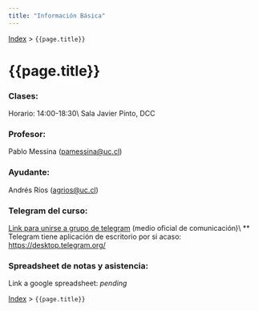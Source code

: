 ```yaml
---
title: "Información Básica"
---
```


[Index](../index) > ```{{page.title}}```

# {{page.title}}

### Clases:
Horario: 14:00-18:30\\
Sala Javier Pinto, DCC

### Profesor:
Pablo Messina (<pamessina@uc.cl>)

### Ayudante:
Andrés Ríos (<agrios@uc.cl>)

### Telegram del curso:
[Link para unirse a grupo de telegram](https://t.me/joinchat/BnXT1xQcSRlCklPnArpHyw) (medio oficial de comunicación)\\
 \*\* Telegram tiene aplicación de escritorio por si acaso: <https://desktop.telegram.org/>

### Spreadsheet de notas y asistencia:
Link a google spreadsheet: _pending_

[Index](../index) > ```{{page.title}}```